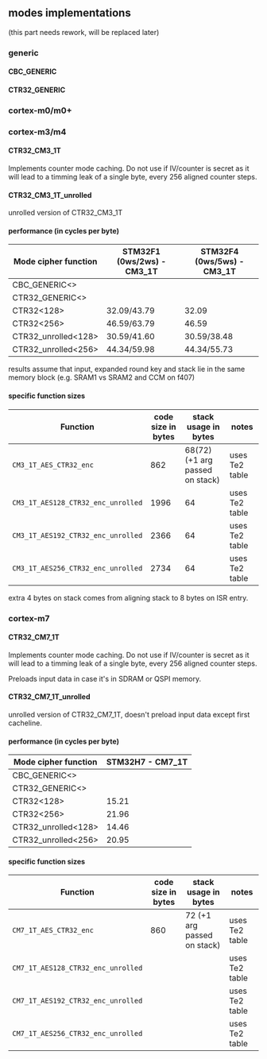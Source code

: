 ## modes implementations

(this part needs rework, will be replaced later)

### generic

#### CBC_GENERIC

#### CTR32_GENERIC

### cortex-m0/m0+

### cortex-m3/m4

#### CTR32_CM3_1T

Implements counter mode caching. Do not use if IV/counter is secret as it will lead to a timming leak of a single byte, every 256 aligned counter steps.

#### CTR32_CM3_1T_unrolled

unrolled version of CTR32_CM3_1T

#### performance (in cycles per byte)

| Mode cipher function       | STM32F1 (0ws/2ws) - CM3_1T | STM32F4 (0ws/5ws) - CM3_1T |
|----------------------------|------------------|------------------|
| CBC_GENERIC<>              |                  |                  |
| CTR32_GENERIC<>            |                  |                  |
| CTR32<128>                 | 32.09/43.79      | 32.09            |
| CTR32<256>                 | 46.59/63.79      | 46.59            |
| CTR32_unrolled<128>        | 30.59/41.60      | 30.59/38.48      |
| CTR32_unrolled<256>        | 44.34/59.98      | 44.34/55.73      |

results assume that input, expanded round key and stack lie in the same memory block (e.g. SRAM1 vs SRAM2 and CCM on f407)

#### specific function sizes

| Function | code size in bytes | stack usage in bytes | notes |
|----------|--------------------|----------------------|-------|
| `CM3_1T_AES_CTR32_enc` | 862 | 68(72) (+1 arg passed on stack) | uses Te2 table |
| `CM3_1T_AES128_CTR32_enc_unrolled` | 1996 | 64 | uses Te2 table |
| `CM3_1T_AES192_CTR32_enc_unrolled` | 2366 | 64 | uses Te2 table |
| `CM3_1T_AES256_CTR32_enc_unrolled` | 2734 | 64 | uses Te2 table |

extra 4 bytes on stack comes from aligning stack to 8 bytes on ISR entry.

### cortex-m7

#### CTR32_CM7_1T

Implements counter mode caching. Do not use if IV/counter is secret as it will lead to a timming leak of a single byte, every 256 aligned counter steps.

Preloads input data in case it's in SDRAM or QSPI memory.

#### CTR32_CM7_1T_unrolled

unrolled version of CTR32_CM7_1T, doesn't preload input data except first cacheline.

#### performance (in cycles per byte)

| Mode cipher function       | STM32H7 - CM7_1T |
|----------------------------|------------------|
| CBC_GENERIC<>              |                  |
| CTR32_GENERIC<>            |                  |
| CTR32<128>                 | 15.21            |
| CTR32<256>                 | 21.96            |
| CTR32_unrolled<128>        | 14.46            |
| CTR32_unrolled<256>        | 20.95            |

#### specific function sizes

| Function | code size in bytes | stack usage in bytes | notes |
|----------|--------------------|----------------------|-------|
| `CM7_1T_AES_CTR32_enc` | 860 | 72 (+1 arg passed on stack) | uses Te2 table |
| `CM7_1T_AES128_CTR32_enc_unrolled` | | | uses Te2 table |
| `CM7_1T_AES192_CTR32_enc_unrolled` | | | uses Te2 table |
| `CM7_1T_AES256_CTR32_enc_unrolled` | | | uses Te2 table |
